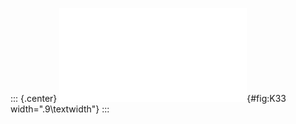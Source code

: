::: {.center}
![The complete bipartite graph $K_{3,3}$.](K33.pdf){#fig:K33
width=".9\\textwidth"}
:::
